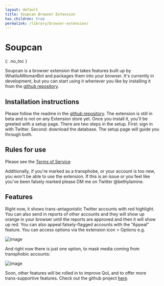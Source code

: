 ```yaml
---
layout: default
title: Soupcan Browser Extension
has_children: true
permalink: /library/browser-extension/
---
```


# Soupcan
{: .no_toc }

Soupcan is a browser extension that takes features built up by WhatIsAWomanBot and packages them into your browser.
It's currently in development, but you can start using it whenever you like by installing it from the [github repository](https://github.com/bethylamine/soupcan).

## Installation instructions
Please follow the readme in the [github repository](https://github.com/bethylamine/soupcan). The extension is still in beta
and is not on any Extension store yet. Once you install it, you'll be greeted with a setup page. There are two steps in the
setup. First: sign in with Twitter. Second: download the database. The setup page will guide you through both.

## Rules for use
Please see the [Terms of Service](https://bethylamine.github.io/library/browser-extension/tos)

Additionally, if you're marked as a transphobe, or your account is too new, you won't be able to use the extension. If this
is an issue or you feel like you've been falsely marked please DM me on Twitter @bethylamine.

## Features

Right now, it shows trans-antagonistic Twitter accounts with red highlight. You can also send in reports of other accounts
and they will show up orange in your browser until the reports are approved and then it will show up red. You can also appeal
falsely-flagged accounts with the "Appeal" feature. You can access options via the extension icon > Options e.g.

![image](https://user-images.githubusercontent.com/130214958/235313180-bdbf0f82-3b59-4d1f-891a-911de3adb292.png)

And right now there is just one option, to mask media coming from transphobic accounts:

![image](https://user-images.githubusercontent.com/130214958/235313206-f4c82a06-3c7c-4bc0-a853-d2c3c18f926c.png)

Soon, other features will be rolled in to improve QoL and to offer more trans-supportive features. Check out the github project
[here](https://github.com/bethylamine/soupcan).
